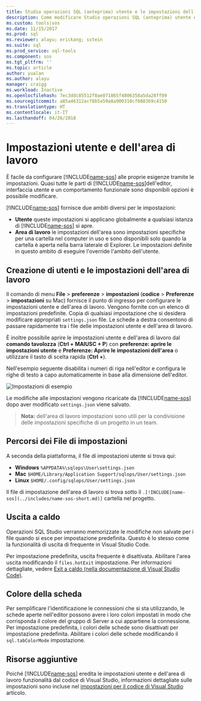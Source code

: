```yaml
---
title: Studio operazioni SQL (anteprima) utente e le impostazioni dell'area di lavoro | Documenti Microsoft
description: Come modificare Studio operazioni SQL (anteprima) utente e le impostazioni dell'area di lavoro.
ms.custom: tools|sos
ms.date: 11/15/2017
ms.prod: sql
ms.reviewer: alayu; erickang; sstein
ms.suite: sql
ms.prod_service: sql-tools
ms.component: sos
ms.tgt_pltfrm: ''
ms.topic: article
author: yualan
ms.author: alayu
manager: craigg
ms.workload: Inactive
ms.openlocfilehash: 7ec3ddc85512f0ae071865f4806358a5da28ff09
ms.sourcegitcommit: a85a46312acf8b5a59a8a900310cf088369c4150
ms.translationtype: HT
ms.contentlocale: it-IT
ms.lasthandoff: 04/26/2018
---
```

# <a name="user-and-workspace-settings"></a>Impostazioni utente e dell'area di lavoro

È facile da configurare [!INCLUDE[name-sos](../includes/name-sos-short.md)] alle proprie esigenze tramite le impostazioni. Quasi tutte le parti di [!INCLUDE[name-sos](../includes/name-sos-short.md)]dell'editor, interfaccia utente e un comportamento funzionale sono disponibili opzioni è possibile modificare.

[!INCLUDE[name-sos](../includes/name-sos-short.md)] fornisce due ambiti diversi per le impostazioni:

* **Utente** queste impostazioni si applicano globalmente a qualsiasi istanza di [!INCLUDE[name-sos](../includes/name-sos-short.md)] si apre.
* **Area di lavoro** le impostazioni dell'area sono impostazioni specifiche per una cartella nel computer in uso e sono disponibili solo quando la cartella è aperta nella barra laterale di Explorer. Le impostazioni definite in questo ambito di eseguire l'override l'ambito dell'utente.

## <a name="creating-user-and-workspace-settings"></a>Creazione di utenti e le impostazioni dell'area di lavoro

Il comando di menu **File** > **preferenze** > **impostazioni** (**codice**  >  **Preferenze** > **impostazioni** su Mac) fornisce il punto di ingresso per configurare le impostazioni utente e dell'area di lavoro. Vengono fornite con un elenco di impostazioni predefinite. Copia di qualsiasi impostazione che si desidera modificare appropriati `settings.json` file. Le schede a destra consentono di passare rapidamente tra i file delle impostazioni utente e dell'area di lavoro.

È inoltre possibile aprire le impostazioni utente e dell'area di lavoro dal **comando tavolozza** (**Ctrl + MAIUSC + P**) con **preferenze: aprire le impostazioni utente** e  **Preferenze: Aprire le impostazioni dell'area** o utilizzare il tasto di scelta rapida (**Ctrl +**).

Nell'esempio seguente disabilita i numeri di riga nell'editor e configura le righe di testo a capo automaticamente in base alla dimensione dell'editor.

![Impostazioni di esempio](media/settings/sample-settings.png)

Le modifiche alle impostazioni vengono ricaricate da [!INCLUDE[name-sos](../includes/name-sos-short.md)] dopo aver modificato `settings.json` viene salvato.

>**Nota:** dell'area di lavoro impostazioni sono utili per la condivisione delle impostazioni specifiche di un progetto in un team.

## <a name="settings-file-locations"></a>Percorsi dei File di impostazioni

A seconda della piattaforma, il file di impostazioni utente si trova qui:

* **Windows** `%APPDATA%\sqlops\User\settings.json`
* **Mac** `$HOME/Library/Application Support/sqlops/User/settings.json`
* **Linux** `$HOME/.config/sqlops/User/settings.json`

Il file di impostazione dell'area di lavoro si trova sotto il `.[!INCLUDE[name-sos](../includes/name-sos-short.md)]` cartella nel progetto.

## <a name="hot-exit"></a>Uscita a caldo

Operazioni SQL Studio verranno memorizzate le modifiche non salvate per i file quando si esce per impostazione predefinita. Questo è lo stesso come la funzionalità di uscita di frequente in Visual Studio Code.

Per impostazione predefinita, uscita frequente è disattivata. Abilitare l'area uscita modificando il `files.hotExit` impostazione. Per informazioni dettagliate, vedere [Exit a caldo (nella documentazione di Visual Studio Code)](https://code.visualstudio.com/docs/editor/codebasics#_hot-exit).


## <a name="tab-color"></a>Colore della scheda

Per semplificare l'identificazione le connessioni che si sta utilizzando, le schede aperte nell'editor possono avere i loro colori impostati in modo che corrisponda il colore del gruppo di Server a cui appartiene la connessione. Per impostazione predefinita, i colori delle schede sono disattivati per impostazione predefinita. Abilitare i colori delle schede modificando il `sql.tabColorMode` impostazione.

## <a name="additional-resources"></a>Risorse aggiuntive

Poiché [!INCLUDE[name-sos](../includes/name-sos-short.md)] eredita le impostazioni utente e dell'area di lavoro funzionalità dal codice di Visual Studio, informazioni dettagliate sulle impostazioni sono incluse nel [impostazioni per il codice di Visual Studio](https://code.visualstudio.com/docs/getstarted/settings) articolo.
